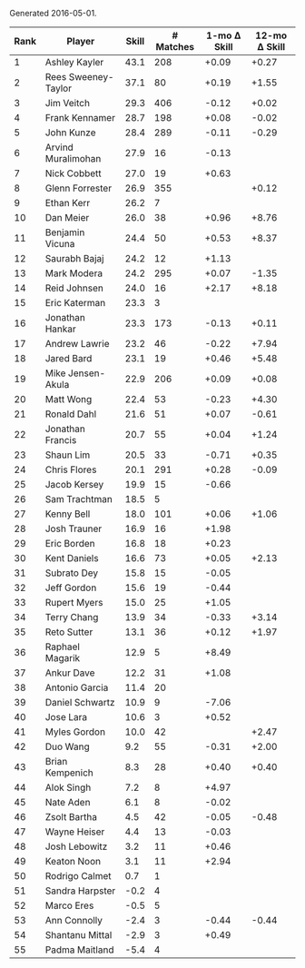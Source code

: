 Generated 2016-05-01.

| Rank | Player              | Skill | # Matches | 1-mo Δ Skill | 12-mo Δ Skill |
|------|---------------------|-------|-----------|--------------|---------------|
|    1 | Ashley Kayler       |  43.1 |       208 |        +0.09 |         +0.27 |
|    2 | Rees Sweeney-Taylor |  37.1 |        80 |        +0.19 |         +1.55 |
|    3 | Jim Veitch          |  29.3 |       406 |        -0.12 |         +0.02 |
|    4 | Frank Kennamer      |  28.7 |       198 |        +0.08 |         -0.02 |
|    5 | John Kunze          |  28.4 |       289 |        -0.11 |         -0.29 |
|    6 | Arvind Muralimohan  |  27.9 |        16 |        -0.13 |               |
|    7 | Nick Cobbett        |  27.0 |        19 |        +0.63 |               |
|    8 | Glenn Forrester     |  26.9 |       355 |              |         +0.12 |
|    9 | Ethan Kerr          |  26.2 |         7 |              |               |
|   10 | Dan Meier           |  26.0 |        38 |        +0.96 |         +8.76 |
|   11 | Benjamin Vicuna     |  24.4 |        50 |        +0.53 |         +8.37 |
|   12 | Saurabh Bajaj       |  24.2 |        12 |        +1.13 |               |
|   13 | Mark Modera         |  24.2 |       295 |        +0.07 |         -1.35 |
|   14 | Reid Johnsen        |  24.0 |        16 |        +2.17 |         +8.18 |
|   15 | Eric Katerman       |  23.3 |         3 |              |               |
|   16 | Jonathan Hankar     |  23.3 |       173 |        -0.13 |         +0.11 |
|   17 | Andrew Lawrie       |  23.2 |        46 |        -0.22 |         +7.94 |
|   18 | Jared Bard          |  23.1 |        19 |        +0.46 |         +5.48 |
|   19 | Mike Jensen-Akula   |  22.9 |       206 |        +0.09 |         +0.08 |
|   20 | Matt Wong           |  22.4 |        53 |        -0.23 |         +4.30 |
|   21 | Ronald Dahl         |  21.6 |        51 |        +0.07 |         -0.61 |
|   22 | Jonathan Francis    |  20.7 |        55 |        +0.04 |         +1.24 |
|   23 | Shaun Lim           |  20.5 |        33 |        -0.71 |         +0.35 |
|   24 | Chris Flores        |  20.1 |       291 |        +0.28 |         -0.09 |
|   25 | Jacob Kersey        |  19.9 |        15 |        -0.66 |               |
|   26 | Sam Trachtman       |  18.5 |         5 |              |               |
|   27 | Kenny Bell          |  18.0 |       101 |        +0.06 |         +1.06 |
|   28 | Josh Trauner        |  16.9 |        16 |        +1.98 |               |
|   29 | Eric Borden         |  16.8 |        18 |        +0.23 |               |
|   30 | Kent Daniels        |  16.6 |        73 |        +0.05 |         +2.13 |
|   31 | Subrato Dey         |  15.8 |        15 |        -0.05 |               |
|   32 | Jeff Gordon         |  15.6 |        19 |        -0.44 |               |
|   33 | Rupert Myers        |  15.0 |        25 |        +1.05 |               |
|   34 | Terry Chang         |  13.9 |        34 |        -0.33 |         +3.14 |
|   35 | Reto Sutter         |  13.1 |        36 |        +0.12 |         +1.97 |
|   36 | Raphael Magarik     |  12.9 |         5 |        +8.49 |               |
|   37 | Ankur Dave          |  12.2 |        31 |        +1.08 |               |
|   38 | Antonio Garcia      |  11.4 |        20 |              |               |
|   39 | Daniel Schwartz     |  10.9 |         9 |        -7.06 |               |
|   40 | Jose Lara           |  10.6 |         3 |        +0.52 |               |
|   41 | Myles Gordon        |  10.0 |        42 |              |         +2.47 |
|   42 | Duo Wang            |   9.2 |        55 |        -0.31 |         +2.00 |
|   43 | Brian Kempenich     |   8.3 |        28 |        +0.40 |         +0.40 |
|   44 | Alok Singh          |   7.2 |         8 |        +4.97 |               |
|   45 | Nate Aden           |   6.1 |         8 |        -0.02 |               |
|   46 | Zsolt Bartha        |   4.5 |        42 |        -0.05 |         -0.48 |
|   47 | Wayne Heiser        |   4.4 |        13 |        -0.03 |               |
|   48 | Josh Lebowitz       |   3.2 |        11 |        +0.46 |               |
|   49 | Keaton Noon         |   3.1 |        11 |        +2.94 |               |
|   50 | Rodrigo Calmet      |   0.7 |         1 |              |               |
|   51 | Sandra Harpster     |  -0.2 |         4 |              |               |
|   52 | Marco Eres          |  -0.5 |         5 |              |               |
|   53 | Ann Connolly        |  -2.4 |         3 |        -0.44 |         -0.44 |
|   54 | Shantanu Mittal     |  -2.9 |         3 |        +0.49 |               |
|   55 | Padma Maitland      |  -5.4 |         4 |              |               |